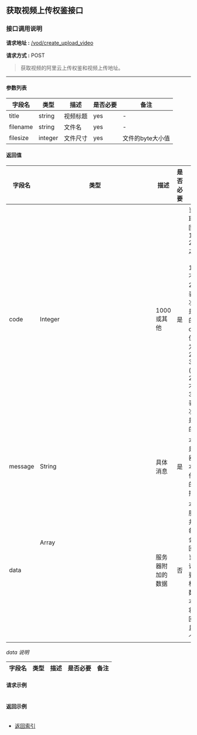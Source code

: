 ## 获取视频上传权鉴接口

### 接口调用说明

__请求地址 :__ [/vod/create_upload_video](#)

__请求方式 :__ POST

> 获取视频的阿里云上传权鉴和视频上传地址。

--------------------------------------

#### 参数列表

|字段名|类型|描述|是否必要|备注|
|-|-|-|-|-|
|title|string|视频标题|yes|-|
|filename|string|文件名|yes|-|
|filesize|integer|文件尺寸|yes|文件的byte大小值|


#### 返回值

|字段名|类型|描述|是否必要|备注|
|-|-|-|-|-|
|code|Integer|1000 或其他|是|当code取值范围为 1000 - 2000 之间时（包含1000, 不包含2000）表示此次操作是成功的。当code取值范围为 2000 - 3000 (包含2000, 不包含3000)表示此次操作是失败的|
|message|String|具体消息|是|本字段是服务器对于本次操作结果的消息描述|
|data|Array<Object>|服务器附加的数据|否|本字段服务器并不是每次都会返回，大当每次请求需要返回相应的数据时本字段将会返回，并且是一个数组|

_data 说明_

|字段名|类型|描述|是否必要|备注|
|-|-|-|-|-|


#### 请求示例

```json

```

#### 返回示例

```json


```

* [返回索引](../readme.md)
